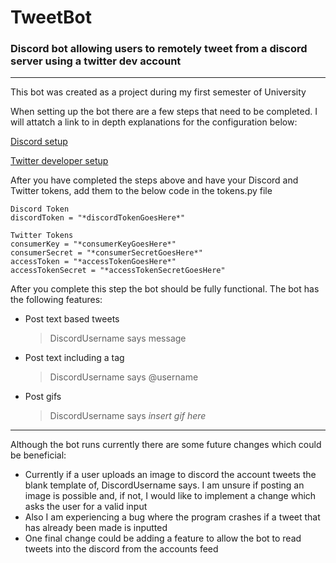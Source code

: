 # TweetBot
### Discord bot allowing users to remotely tweet from a discord server using a twitter dev account


--------------------------------------------------------------------------------------------------------------------------------------------------------------------------------
This bot was created as a project during my first semester of University

When setting up the bot there are a few steps that need to be completed. I will attatch a link to in depth explanations for the configuration below:

[Discord setup](https://realpython.com/how-to-make-a-discord-bot-python/#how-to-make-a-discord-bot-in-the-developer-portal)

[Twitter developer setup](https://realpython.com/twitter-bot-python-tweepy/#creating-twitter-api-authentication-credentials)

After you have completed the steps above and have your Discord and Twitter tokens, add them to the below code in the tokens.py file

```
Discord Token
discordToken = "*discordTokenGoesHere*"

Twitter Tokens
consumerKey = "*consumerKeyGoesHere*"
consumerSecret = "*consumerSecretGoesHere*"
accessToken = "*accessTokenGoesHere*"
accessTokenSecret = "*accessTokenSecretGoesHere"
```

After you complete this step the bot should be fully functional. The bot has the following features:
- Post text based tweets
  > DiscordUsername says message
- Post text including a tag
  > DiscordUsername says @username
- Post gifs
  > DiscordUsername says *insert gif here*

--------------------------------------------------------------------------------------------------------------------------------------------------------------------------------

Although the bot runs currently there are some future changes which could be beneficial:
- Currently if a user uploads an image to discord the account tweets the blank template of, DiscordUsername says. I am unsure if posting an image is possible and, if not, I would like to implement a change which asks the user for a valid input
- Also I am experiencing a bug where the program crashes if a tweet that has already been made is inputted 
- One final change could be adding a feature to allow the bot to read tweets into the discord from the accounts feed

